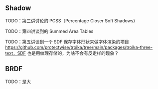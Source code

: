## Shadow

TODO：第三讲讨论的 PCSS（Percentage Closer Soft Shadows）

TODO：第四讲谈到的 Summed Area Tables

TODO：第五讲谈到一个 SDF 保存字体形状来做字体渲染的项目 https://github.com/protectwise/troika/tree/main/packages/troika-three-text，SDF 也是用纹理存储的，为啥不会有反走样的现象？

## BRDF

TODO：是大
